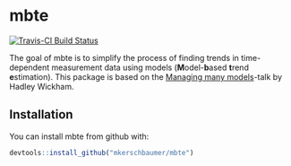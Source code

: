 
<!-- README.md is generated from README.Rmd. Please edit that file -->
mbte
====

[![Travis-CI Build Status](https://travis-ci.org/mkerschbaumer/mbte.svg?branch=master)](https://travis-ci.org/mkerschbaumer/mbte)

The goal of mbte is to simplify the process of finding trends in time-dependent measurement data using models (**M**odel-**b**ased **t**rend **e**stimation). This package is based on the [Managing many models](https://speakerdeck.com/hadley/managing-many-models)-talk by Hadley Wickham.

Installation
------------

You can install mbte from github with:

``` r
devtools::install_github("mkerschbaumer/mbte")
```
